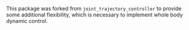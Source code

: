 This package was forked from `joint_trajectory_controller` to provide some
additional flexibility, which is necessary to implement whole body dynamic
control.
